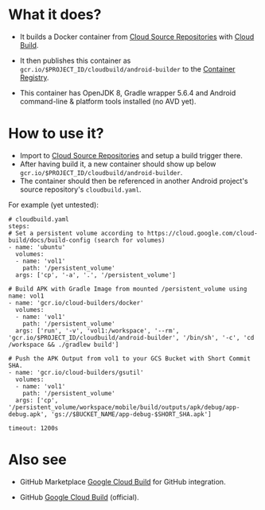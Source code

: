 # What it does?

 - It builds a Docker container from [Cloud Source Repositories](https://cloud.google.com/source-repositories) with [Cloud Build](https://cloud.google.com/source-repositories/docs/integrating-with-cloud-build).

 - It then publishes this container as `gcr.io/$PROJECT_ID/cloudbuild/android-builder` to the [Container Registry](https://console.cloud.google.com/gcr/images).

 - This container has OpenJDK 8, Gradle wrapper 5.6.4 and Android command-line & platform tools installed (no AVD yet).

# How to use it?

 - Import to [Cloud Source Repositories](https://cloud.google.com/source-repositories) and setup a build trigger there.
 - After having build it, a new container should show up below `gcr.io/$PROJECT_ID/cloudbuild/android-builder`.
 - The container should then be referenced in another Android project's source repository's `cloudbuild.yaml`.

For example (yet untested):
````
# cloudbuild.yaml
steps:
# Set a persistent volume according to https://cloud.google.com/cloud-build/docs/build-config (search for volumes)
- name: 'ubuntu'
  volumes:
  - name: 'vol1'
    path: '/persistent_volume'
  args: ['cp', '-a', '.', '/persistent_volume']

# Build APK with Gradle Image from mounted /persistent_volume using name: vol1
- name: 'gcr.io/cloud-builders/docker'
  volumes:
  - name: 'vol1'
    path: '/persistent_volume'
  args: ['run', '-v', 'vol1:/workspace', '--rm', 'gcr.io/$PROJECT_ID/cloudbuild/android-builder', '/bin/sh', '-c', 'cd /workspace && ./gradlew build']

# Push the APK Output from vol1 to your GCS Bucket with Short Commit SHA.
- name: 'gcr.io/cloud-builders/gsutil'
  volumes:
  - name: 'vol1'
    path: '/persistent_volume'
  args: ['cp', '/persistent_volume/workspace/mobile/build/outputs/apk/debug/app-debug.apk', 'gs://$BUCKET_NAME/app-debug-$SHORT_SHA.apk']

timeout: 1200s
````

# Also see

 - GitHub Marketplace [Google Cloud Build](https://github.com/marketplace/google-cloud-build) for GitHub integration.

 - GitHub [Google Cloud Build](https://github.com/GoogleCloudBuild) (official).

